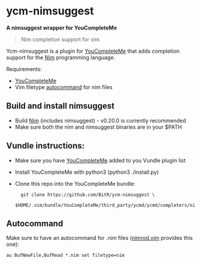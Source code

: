 # ycm-nimsuggest
**A nimsuggest wrapper for YouCompleteMe**
> Nim completion support for vim

Ycm-nimsuggest is a plugin for [YouCompleteMe](https://github.com/Valloric/YouCompleteMe) that adds completion support for the [Nim](https://github.com/nim-lang/Nim) programming language.

Requirements:
- [YouCompleteMe](https://github.com/Valloric/YouCompleteMe)
- Vim filetype [autocommand](#autocommand) for nim files

## Build and install nimsuggest
- Build [Nim](https://github.com/nim-lang/Nim) (includes nimsuggest) - v0.20.0 is currently recommended
- Make sure both the nim and nimsuggest binaries are in your $PATH

## Vundle instructions:
- Make sure you have [YouCompleteMe](https://github.com/Valloric/YouCompleteMe) added to you Vundle plugin list
- Install YouCompleteMe with python3 (python3 ./install.py)
- Clone this repo into the YouCompleteMe bundle:

        git clone https://github.com/BitR/ycm-nimsuggest \
        $HOME/.vim/bundle/YouCompleteMe/third_party/ycmd/ycmd/completers/nim

## Autocommand
Make sure to have an autocommand for .nim files ([nimrod.vim](https://github.com/zah/nimrod.vim) provides this one):

    au BufNewFile,BufRead *.nim set filetype=nim
